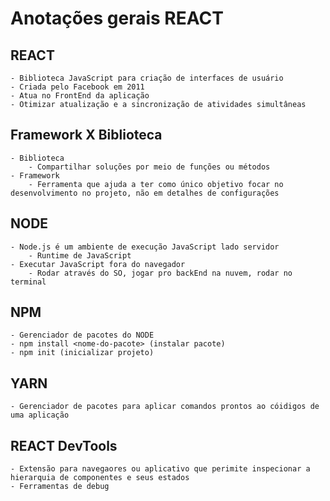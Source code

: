 # Anotações gerais REACT

## REACT
    - Biblioteca JavaScript para criação de interfaces de usuário
    - Criada pelo Facebook em 2011
    - Atua no FrontEnd da aplicação
    - Otimizar atualização e a sincronização de atividades simultâneas

## Framework X Biblioteca
    - Biblioteca 
        - Compartilhar soluções por meio de funções ou métodos
    - Framework
        - Ferramenta que ajuda a ter como único objetivo focar no desenvolvimento no projeto, não em detalhes de configurações

## NODE
    - Node.js é um ambiente de execução JavaScript lado servidor
        - Runtime de JavaScript
    - Executar JavaScript fora do navegador
        - Rodar através do SO, jogar pro backEnd na nuvem, rodar no terminal

## NPM
    - Gerenciador de pacotes do NODE
    - npm install <nome-do-pacote> (instalar pacote)
    - npm init (inicializar projeto)

## YARN 
    - Gerenciador de pacotes para aplicar comandos prontos ao cóidigos de uma aplicação

## REACT DevTools
    - Extensão para navegaores ou aplicativo que perimite inspecionar a hierarquia de componentes e seus estados
    - Ferramentas de debug

